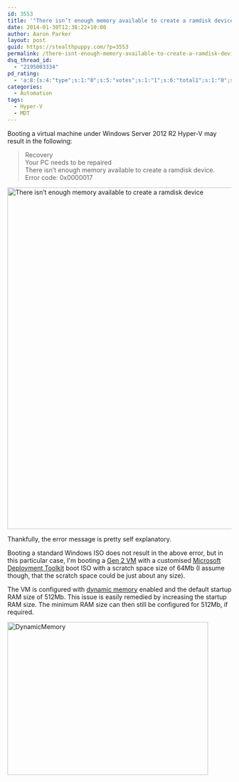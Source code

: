 ```yaml
---
id: 3553
title: '"There isn’t enough memory available to create a ramdisk device" booting VMs on Hyper-V'
date: 2014-01-30T12:38:22+10:00
author: Aaron Parker
layout: post
guid: https://stealthpuppy.com/?p=3553
permalink: /there-isnt-enough-memory-available-to-create-a-ramdisk-device-booting-vms-on-hyper-v/
dsq_thread_id:
  - "2195003334"
pd_rating:
  - 'a:8:{s:4:"type";s:1:"0";s:5:"votes";s:1:"1";s:6:"total1";s:1:"0";s:6:"total2";s:1:"0";s:6:"total3";s:1:"1";s:6:"total4";s:1:"0";s:6:"total5";s:1:"0";s:7:"average";s:6:"3.0000";}'
categories:
  - Automation
tags:
  - Hyper-V
  - MDT
---
```

Booting a virtual machine under Windows Server 2012 R2 Hyper-V may result in the following:

> Recovery  
> Your PC needs to be repaired  
> There isn’t enough memory available to create a ramdisk device.  
> Error code: 0x0000017

[<img class="alignnone size-full wp-image-3554" alt="There isn’t enough memory available to create a ramdisk device" src="https://stealthpuppy.com/media/2014/01/NotEnoughMemory.png" width="1024" height="768" srcset="https://stealthpuppy.com/media/2014/01/NotEnoughMemory.png 1024w, https://stealthpuppy.com/media/2014/01/NotEnoughMemory-150x112.png 150w, https://stealthpuppy.com/media/2014/01/NotEnoughMemory-300x225.png 300w, https://stealthpuppy.com/media/2014/01/NotEnoughMemory-624x468.png 624w" sizes="(max-width: 1024px) 100vw, 1024px" />]({{site.baseurl}}/media/2014/01/NotEnoughMemory.png)

Thankfully, the error message is pretty self explanatory.

Booting a standard Windows ISO does not result in the above error, but in this particular case, I'm booting a [Gen 2 VM](http://technet.microsoft.com/en-us/library/dn282285.aspx) with a customised [Microsoft Deployment Toolkit](http://technet.microsoft.com/en-US/windows/dn475741.aspx) boot ISO with a scratch space size of 64Mb (I assume though, that the scratch space could be just about any size).

The VM is configured with [dynamic memory](http://technet.microsoft.com/en-us/library/hh831766.aspx) enabled and the default startup RAM size of 512Mb. This issue is easily remedied by increasing the startup RAM size. The minimum RAM size can then still be configured for 512Mb, if required.

[<img class="alignnone size-full wp-image-3556" alt="DynamicMemory" src="https://stealthpuppy.com/media/2014/01/DynamicMemory.png" width="451" height="344" srcset="https://stealthpuppy.com/media/2014/01/DynamicMemory.png 451w, https://stealthpuppy.com/media/2014/01/DynamicMemory-150x114.png 150w, https://stealthpuppy.com/media/2014/01/DynamicMemory-300x228.png 300w" sizes="(max-width: 451px) 100vw, 451px" />]({{site.baseurl}}/media/2014/01/DynamicMemory.png)